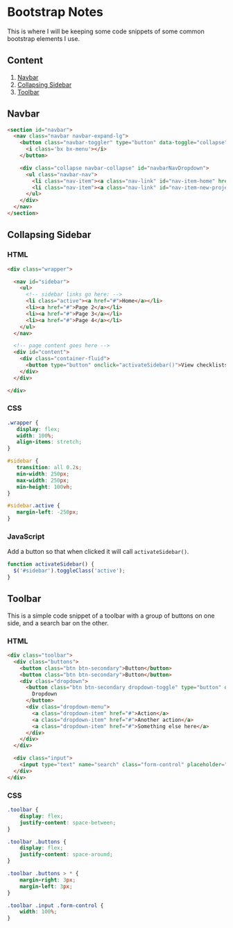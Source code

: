 # Bootstrap Notes

This is where I will be keeping some code snippets of some common bootstrap elements I use.

## Content

1. [Navbar](#navbar)
2. [Collapsing Sidebar](#collapsing-sidebar)
3. [Toolbar](#toolbar)


## Navbar

```html
<section id="navbar">
  <nav class="navbar navbar-expand-lg">
    <button class="navbar-toggler" type="button" data-toggle="collapse" data-target="#navbarNavDropdown">
      <i class='bx bx-menu'></i>
    </button>

    <div class="collapse navbar-collapse" id="navbarNavDropdown">
      <ul class="navbar-nav">
        <li class="nav-item"><a class="nav-link" id="nav-item-home" href="index.php">Home</a></li>
        <li class="nav-item"><a class="nav-link" id="nav-item-new-project" href="new-project.php">New Project</a></li>
      </ul>
    </div>
  </nav>
</section>
```

## Collapsing Sidebar

### HTML

```html
<div class="wrapper">

  <nav id="sidebar">
    <ul>
      <!-- sidebar links go here: -->
      <li class="active"><a href="#">Home</a></li>
      <li><a href="#">Page 2</a></li>
      <li><a href="#">Page 3</a></li>
      <li><a href="#">Page 4</a></li>      
    </ul>
  </nav>

  <!-- page content goes here -->
  <div id="content">
    <div class="container-fluid">
      <button type="button" onclick="activateSidebar()">View checklists</button>
    </div>
  </div>

</div>
```

### CSS
```css
.wrapper {
   display: flex;
   width: 100%;
   align-items: stretch;
}

#sidebar {
   transition: all 0.2s;
   min-width: 250px;
   max-width: 250px;
   min-height: 100vh;
}

#sidebar.active {
   margin-left: -250px;
}
```

### JavaScript

Add a button so that when clicked it will call ```activateSidebar()```.

```js
function activateSidebar() {
  $('#sidebar').toggleClass('active');
}
```

## Toolbar

This is a simple code snippet of a toolbar with a group of buttons on one side, and a search bar on the other. 

### HTML

```html
<div class="toolbar">
  <div class="buttons">
    <button class="btn btn-secondary">Button</button>
    <button class="btn btn-secondary">Button</button>
    <div class="dropdown">
      <button class="btn btn-secondary dropdown-toggle" type="button" data-toggle="dropdown">
        Dropdown
      </button>
      <div class="dropdown-menu">
        <a class="dropdown-item" href="#">Action</a>
        <a class="dropdown-item" href="#">Another action</a>
        <a class="dropdown-item" href="#">Something else here</a>
      </div>
    </div>
  </div>

  <div class="input">
    <input type="text" name="search" class="form-control" placeholder="Search...">
  </div>
</div>
```

### CSS

```css
.toolbar {
    display: flex;
    justify-content: space-between;
}

.toolbar .buttons {
    display: flex;
    justify-content: space-around;
}

.toolbar .buttons > * {
    margin-right: 3px;
    margin-left: 3px;
}

.toolbar .input .form-control {
    width: 100%;
}
```
